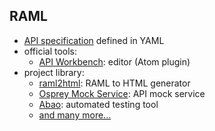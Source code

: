 ## RAML

* [API specification][1] defined in YAML
* official tools: <!-- .element: class="fragment" -->
  * [API Workbench][2]: editor (Atom plugin)
* project library: <!-- .element: class="fragment" -->
  * [raml2html][3]: RAML to HTML generator
  * [Osprey Mock Service][4]: API mock service
  * [Abao][5]: automated testing tool
  * [and many more...][6]

[1]: https://github.com/raml-org/raml-spec/blob/1.0.1/versions/raml-10/raml-10.md
[2]: http://apiworkbench.com/
[3]: https://github.com/raml2html/raml2html
[4]: https://github.com/mulesoft-labs/osprey-mock-service
[5]: https://github.com/cybertk/abao
[6]: https://raml.org/projects/projects
